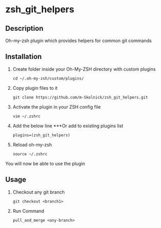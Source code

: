 # zsh_git_helpers

## Description

Oh-my-zsh plugin which provides helpers for common git commands

## Installation

1.  Create folder inside your Oh-My-ZSH directory with custom plugins

        cd ~/.oh-my-zsh/custom/plugins/

2.  Copy plugin files to it

        git clone https://github.com/m-Skolnick/zsh_git_helpers.git

3.  Activate the plugin in your ZSH config file

        vim ~/.zshrc

4.  Add the below line \*\*\*Or add to existing plugins list

        plugins=(zsh_git_helpers)

5.  Reload oh-my-zsh

        source ~/.zshrc

You will now be able to use the plugin

## Usage

1.  Checkout any git branch

        git checkout <branch1>

2.  Run Command

        pull_and_merge <any-branch>
